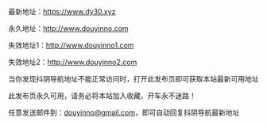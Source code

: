 最新地址：https://www.dy30.xyz 

永久地址：http://www.douyinno.com 

失效地址1：http://www.douyinno1.com

失效地址2：http://www.douyinno2.com

当你发现抖阴导航地址不能正常访问时，打开此发布页即可获取本站最新可用地址


此发布页永久可用，请务必将本站加入收藏，开车永不迷路！

任意发送邮件到：douyinno@gmail.com，即可自动回复抖阴导航最新地址
